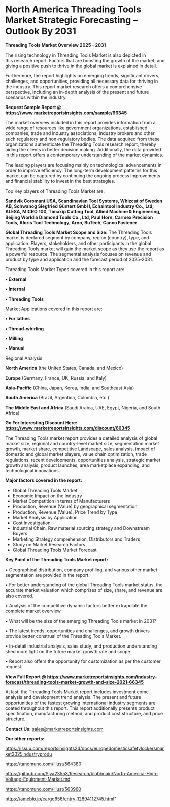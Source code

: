 # North America Threading Tools Market Strategic Forecasting – Outlook By 2031

<Strong> Threading Tools Market Overview 2025 - 2031</strong>

The rising technology in Threading Tools Market is also depicted in this research report. Factors that are boosting the growth of the market, and giving a positive push to thrive in the global market is explained in detail.

Furthermore, the report highlights on emerging trends, significant drivers, challenges, and opportunities, providing all necessary data for thriving in the industry. This report market research offers a comprehensive perspective, including an in-depth analysis of the present and future scenarios within the industry.

<strong>Request Sample Report @ <a href=https://www.marketreportsinsights.com/sample/66345>https://www.marketreportsinsights.com/sample/66345</a></strong>

The market overview included in this report provides information from a wide range of resources like government organizations, established companies, trade and industry associations, industry brokers and other such regulatory and non-regulatory bodies. The data acquired from these organizations authenticate the Threading Tools research report, thereby aiding the clients in better decision making. Additionally, the data provided in this report offers a contemporary understanding of the market dynamics.

The leading players are focusing mainly on technological advancements in order to improve efficiency. The long-term development patterns for this market can be captured by continuing the ongoing process improvements and financial stability to invest in the best strategies.

Top Key players of Threading Tools Market are:

<strong>Sandvik Coromant USA, Scandinavian Tool Systems, Whizcut of Sweden AB, Schwanog Siegfried Güntert GmbH, Echaintool Industry Co., Ltd, ALESA, MICRO 100, Timaxip Cutting Tool, Allied Machine & Engineering, Beijing Worldia Diamond Tools Co., Ltd, Paul Horn, Carmex Precision Tools, Aloris Tool Technology, Arno, BuTech, Canco Fastener</strong>

<strong><b>Global Threading Tools Market Scope and Size:</b></strong>
The Threading Tools market is declared segment by company, region (country), type, and application. Players, stakeholders, and other participants in the global Threading Tools market will gain the market scope as they use the report as a powerful resource. The segmental analysis focuses on revenue and product by type and application and the forecast period of 2025-2031.

Threading Tools Market Types covered in this report are:

<strong>• External

• Internal

• Threading Tools</strong>

Market Applications covered in this report are:

<strong>• For lathes

• Thread-whirling

• Milling

• Manual</strong> 

Regional Analysis

<strong>North America</strong> (the United States, Canada, and Mexico)

<strong>Europe</strong> (Germany, France, UK, Russia, and Italy)

<strong>Asia-Pacific</strong> (China, Japan, Korea, India, and Southeast Asia)

<strong>South America</strong> (Brazil, Argentina, Colombia, etc.)

<strong>The Middle East and Africa</strong> (Saudi Arabia, UAE, Egypt, Nigeria, and South Africa)

<strong>Go For Interesting Discount Here: <a href=https://www.marketreportsinsights.com/discount/66345>https://www.marketreportsinsights.com/discount/66345</a></strong>

The Threading Tools market report provides a detailed analysis of global market size, regional and country-level market size, segmentation market growth, market share, competitive Landscape, sales analysis, impact of domestic and global market players, value chain optimization, trade regulations, recent developments, opportunities analysis, strategic market growth analysis, product launches, area marketplace expanding, and technological innovations.

<strong><b>Major factors covered in the report:</b></strong>
<ul>
  <li>Global Threading Tools Market </li>
  <li>Economic Impact on the Industry</li>
  <li>Market Competition in terms of Manufacturers</li>
  <li>Production, Revenue (Value) by geographical segmentation</li>
  <li>Production, Revenue (Value), Price Trend by Type</li>
  <li>Market Analysis by Application</li>
  <li>Cost Investigation</li>
  <li>Industrial Chain, Raw material sourcing strategy and Downstream Buyers</li>
  <li>Marketing Strategy comprehension, Distributors and Traders</li>
  <li>Study on Market Research Factors</li>
  <li>Global Threading Tools Market Forecast</li>
</ul>

<strong><b>Key Point of the Threading Tools Market report:</b></strong>

• Geographical distribution, company profiling, and various other market segmentation are provided in the report.

• For better understanding of the global Threading Tools market status, the accurate market valuation which comprises of size, share, and revenue are also covered.

• Analysis of the competitive dynamic factors better extrapolate the complete market overview

• What will be the size of the emerging Threading Tools market in 2031?

• The latest trends, opportunities and challenges, and growth drivers provide better construal of the Threading Tools Market.

• In-detail industrial analysis, sales study, and production understanding shed more light on the future market growth rate and scope.

• Report also offers the opportunity for customization as per the customer request.

<strong><b>View Full Report @ <a href=https://www.marketreportsinsights.com/industry-forecast/threading-tools-market-growth-and-size-2021-66345>https://www.marketreportsinsights.com/industry-forecast/threading-tools-market-growth-and-size-2021-66345</a></b></strong>


At last, the Threading Tools Market report includes investment come analysis and development trend analysis. The present and future opportunities of the fastest growing international industry segments are coated throughout this report. This report additionally presents product specification, manufacturing method, and product cost structure, and price structure.

<strong>Contact Us:</strong>
sales@marketreportsinsights.com

<strong>Our other reports:</strong>

<a href=https://issuu.com/reportsinsights24/docs/europedomesticsafetylockersmarket2025industryprodu>https://issuu.com/reportsinsights24/docs/europedomesticsafetylockersmarket2025industryprodu</a>

<a href=https://tanomuno.com/illust/564380>https://tanomuno.com/illust/564380</a>

<a href=https://github.com/Siya23553/Research/blob/main/North-America-High-Voltage-Equipment-Market.md>https://github.com/Siya23553/Research/blob/main/North-America-High-Voltage-Equipment-Market.md</a>

<a href=https://tanomuno.com/illust/563960>https://tanomuno.com/illust/563960</a>

<a href=https://ameblo.jp/cargo656/entry-12894112745.html>https://ameblo.jp/cargo656/entry-12894112745.html</a>"
